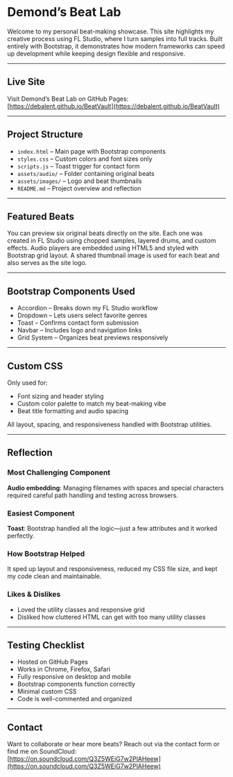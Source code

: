 # Demond’s Beat Lab

Welcome to my personal beat-making showcase. This site highlights my creative process using FL Studio, where I turn samples into full tracks. Built entirely with Bootstrap, it demonstrates how modern frameworks can speed up development while keeping design flexible and responsive.

---

## Live Site  
Visit Demond’s Beat Lab on GitHub Pages: [https://debalent.github.io/BeatVault](https://debalent.github.io/BeatVault)

---

## Project Structure  
- `index.html` – Main page with Bootstrap components  
- `styles.css` – Custom colors and font sizes only  
- `scripts.js` – Toast trigger for contact form  
- `assets/audio/` – Folder containing original beats  
- `assets/images/` – Logo and beat thumbnails  
- `README.md` – Project overview and reflection

---

## Featured Beats  
You can preview six original beats directly on the site. Each one was created in FL Studio using chopped samples, layered drums, and custom effects. Audio players are embedded using HTML5 and styled with Bootstrap grid layout. A shared thumbnail image is used for each beat and also serves as the site logo.

---

## Bootstrap Components Used  
- Accordion – Breaks down my FL Studio workflow  
- Dropdown – Lets users select favorite genres  
- Toast – Confirms contact form submission  
- Navbar – Includes logo and navigation links  
- Grid System – Organizes beat previews responsively

---

## Custom CSS  
Only used for:  
- Font sizing and header styling  
- Custom color palette to match my beat-making vibe  
- Beat title formatting and audio spacing  

All layout, spacing, and responsiveness handled with Bootstrap utilities.

---

## Reflection

### Most Challenging Component  
**Audio embedding**: Managing filenames with spaces and special characters required careful path handling and testing across browsers.

### Easiest Component  
**Toast**: Bootstrap handled all the logic—just a few attributes and it worked perfectly.

### How Bootstrap Helped  
It sped up layout and responsiveness, reduced my CSS file size, and kept my code clean and maintainable.

### Likes & Dislikes  
- Loved the utility classes and responsive grid  
- Disliked how cluttered HTML can get with too many utility classes

---

## Testing Checklist  
- Hosted on GitHub Pages  
- Works in Chrome, Firefox, Safari  
- Fully responsive on desktop and mobile  
- Bootstrap components function correctly  
- Minimal custom CSS  
- Code is well-commented and organized

---

## Contact  
Want to collaborate or hear more beats? Reach out via the contact form or find me on SoundCloud:  
[https://on.soundcloud.com/Q3Z5WEiG7w2PlAHeew](https://on.soundcloud.com/Q3Z5WEiG7w2PlAHeew)
